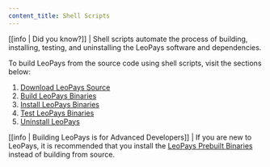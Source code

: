 ```yaml
---
content_title: Shell Scripts
---
```


[[info | Did you know?]]
| Shell scripts automate the process of building, installing, testing, and uninstalling the LeoPays software and dependencies.

To build LeoPays from the source code using shell scripts, visit the sections below:

1. [Download LeoPays Source](./01_download-source.md)
2. [Build LeoPays Binaries](./02_build-binaries.md)
3. [Install LeoPays Binaries](./03_install-binaries.md)
4. [Test LeoPays Binaries](./04_test-binaries.md)
5. [Uninstall LeoPays](./05_uninstall.md)

[[info | Building LeoPays is for Advanced Developers]]
| If you are new to LeoPays, it is recommended that you install the [LeoPays Prebuilt Binaries](../../00_install-prebuilt-binaries.md) instead of building from source.
